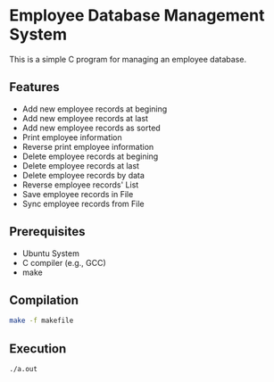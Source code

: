 # Employee Database Management System

This is a simple C program for managing an employee database.

## Features

- Add new employee records at begining
- Add new employee records at last
- Add new employee records as sorted
- Print employee information
- Reverse print employee information
- Delete employee records at begining
- Delete employee records at last
- Delete employee records by data
- Reverse employee records' List
- Save employee records in File
- Sync employee records from File

## Prerequisites

- Ubuntu System
- C compiler (e.g., GCC)
- make

## Compilation

```bash
make -f makefile
```

## Execution
```bash
./a.out
```
